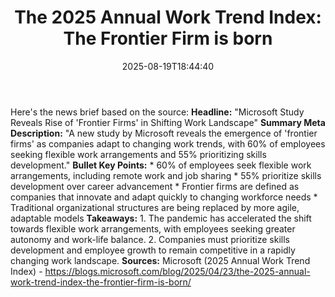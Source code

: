 ﻿---
title: "The 2025 Annual Work Trend Index: The Frontier Firm is born"
date: "2025-08-19T18:44:40"
category: "Markets"
summary: ""
slug: "the 2025 annual work trend index the frontier firm is born"
source_urls:
  - "https://blogs.microsoft.com/blog/2025/04/23/the-2025-annual-work-trend-index-the-frontier-firm-is-born/"
seo:
  title: "The 2025 Annual Work Trend Index: The Frontier Firm is born | Hash n Hedge"
  description: ""
  keywords: ["news", "markets", "brief"]
---
Here's the news brief based on the source:  **Headline:** "Microsoft Study Reveals Rise of 'Frontier Firms' in Shifting Work Landscape"  **Summary Meta Description:** "A new study by Microsoft reveals the emergence of 'frontier firms' as companies adapt to changing work trends, with 60% of employees seeking flexible work arrangements and 55% prioritizing skills development."  **Bullet Key Points:**  * 60% of employees seek flexible work arrangements, including remote work and job sharing * 55% prioritize skills development over career advancement * Frontier firms are defined as companies that innovate and adapt quickly to changing workforce needs * Traditional organizational structures are being replaced by more agile, adaptable models  **Takeaways:**  1. The pandemic has accelerated the shift towards flexible work arrangements, with employees seeking greater autonomy and work-life balance. 2. Companies must prioritize skills development and employee growth to remain competitive in a rapidly changing work landscape.  **Sources:**  Microsoft (2025 Annual Work Trend Index) - https://blogs.microsoft.com/blog/2025/04/23/the-2025-annual-work-trend-index-the-frontier-firm-is-born/ 
